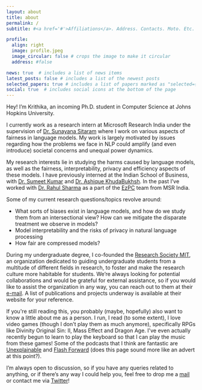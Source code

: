 ```yaml
---
layout: about
title: about
permalink: /
subtitle: #<a href='#'>Affiliations</a>. Address. Contacts. Moto. Etc.

profile:
  align: right
  image: profile.jpeg
  image_circular: false # crops the image to make it circular
  address: #false

news: true  # includes a list of news items
latest_posts: false # includes a list of the newest posts
selected_papers: true # includes a list of papers marked as "selected={true}"
social: true  # includes social icons at the bottom of the page
---
```


Hey! I’m Krithika, an incoming Ph.D. student in Computer Science at Johns Hopkins University.

I currently work as a research intern at Microsoft Research India under the supervision of [Dr. Sunayana Sitaram](https://www.microsoft.com/en-us/research/people/susitara/) where I work on various aspects of fairness in language models. My work is largely motivated by issues regarding how the problems we face in NLP could amplify (and even introduce) societal concerns and unequal power dynamics.

My research interests lie in studying the harms caused by language models, as well as the fairness, interpretability, privacy and efficiency aspects of these models. I have previously interned at the Indian School of Business, with [Dr. Sumeet Kumar](http://sumeetkumar.in/) and [Dr. Ashique KhudaBukhsh](https://www.cs.cmu.edu/~akhudabu/). In the past I’ve worked with  [Dr. Rahul Sharma](https://cs.stanford.edu/people/sharmar/) as a part of the [EzPC](https://www.microsoft.com/en-us/research/project/ezpc-easy-secure-multi-party-computation/) team from MSR India. 

Some of my current research questions/topics revolve around:  
  * What sorts of biases exist in language models, and how do we study them from an intersectional view? How can we mitigate the disparate treatment we observe in models? 
  * Model interpretability and the risks of privacy in natural language processing 
  * How fair are compressed models?  

During my undergraduate degree, I co-founded the [Research Society MIT](https://www.researchsocietymit.com), an organization dedicated to guiding undergraduate students from a multitude of different fields in research, to foster and make the research culture more habitable for students. We’re always looking for potential collaborations and would be grateful for external assistance, so if you would like to assist the organization in any way, you can reach out to them at their [e-mail](mailto:research.society.mit@gmail.com). A list of publications and projects underway is available at their website for your reference. 

If you're still reading this, you probably (maybe, hopefully) also want to know a little about me as a person. I run, I read (to some extent), I love video games (though I don't play them as much anymore), specifically RPGs like Divinity Original Sin: II, Mass Effect and Dragon Age. I've even actually recently begun to learn to play the keyboard so that I can play the music from these games! Some of the podcasts that I think are fantastic are [Unexplainable](https://www.vox.com/unexplainable) and [Flash Forward](https://www.flashforwardpod.com/) (does this page sound more like an advert at this point?).  

I’m always open to discussion, so if you have any queries related to anything, or if there’s any way I could help you, feel free to drop me a [mail](mailto:kramesh.tlw@gmail.com) or contact me via [Twitter](https://twitter.com/stolenpyjak)!